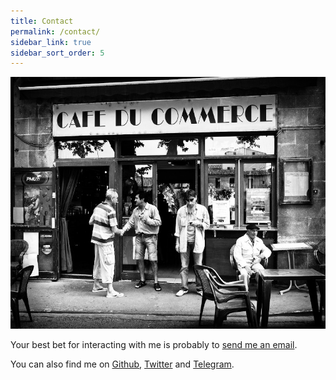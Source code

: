 ```yaml
---
title: Contact
permalink: /contact/
sidebar_link: true
sidebar_sort_order: 5
---
```


![illustration](/static/img/contact.jpg)

Your best bet for interacting with me is probably to [send me an email](mailto:nicolas@perriault.net).

You can also find me on
  [Github](https://github.com/n1k0),
  [Twitter](https://twitter.com/n1k0) and
  [Telegram](http://telegram.me/n1k0p).
